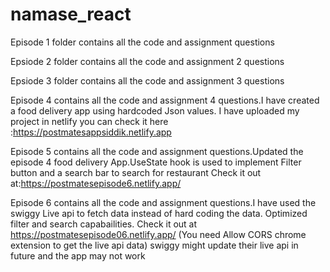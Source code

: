 # namase_react

Episode 1 folder contains all the code and assignment questions

Epsiode 2 folder contains all the code and assignment 2 questions

Epsiode 3 folder contains all the code and assignment 3 questions

Episode 4 contains all the code and assignment 4 questions.I have created a food delivery app using  hardcoded Json values.
I have uploaded my project in netlify
you can check it here :https://postmatesappsiddik.netlify.app



Episode 5 contains all the code and assignment questions.Updated the episode 4 food delivery App.UseState hook is used to implement
Filter button and a search bar to search for restaurant
Check it out at:https://postmatesepisode6.netlify.app/


Episode 6  contains all the code and assignment questions.I have used the swiggy Live api to fetch data instead of hard coding the data.
Optimized filter and search capabailities.
Check it out at https://postmatesepisode06.netlify.app/ (You need Allow CORS chrome extension to get the live api data)
swiggy might update their live api in future and the app may not work
